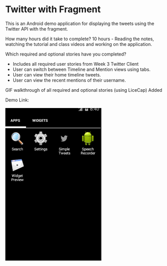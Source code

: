 <h1>Twitter with Fragment</h1>

<p>
This is an Android demo application for displaying the tweets  using the Twitter  API with the fragment.
</p>

<p>
How many hours did it take to complete?
10 hours - Reading the notes, watching the tutorial and class videos and working on the application.
</p>

<p>
Which required and optional stories have you completed?

- Includes all required user stories from Week 3 Twitter Client
- User can switch between Timeline and Mention views using tabs.
- User can view their home timeline tweets.
- User can view the recent mentions of their username.

</p>

</p>
GIF walkthrough of all required and optional stories (using LiceCap)
Added
</p>

<p>
Demo Link: <a href="https://github.com/bhusarisuccess/MySimpleTweet/blob/master/Demo/TwitterDemo.gif"> <br> <br>
<img border="0" src="https://github.com/bhusarisuccess/MySimpleTweet/blob/master/Demo/TwitterDemo.gif" width="60%" height="60%"> <br>
</a>
</p>
